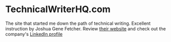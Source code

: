 # TechnicalWriterHQ.com

The site that started me down the path of technical writing. Excellent instruction by Joshua Gene Fetcher. Review [their website](https://technicalwriterhq.com) and check out the company's [LinkedIn profile](https://www.linkedin.com/company/technical-writer-hq/)
